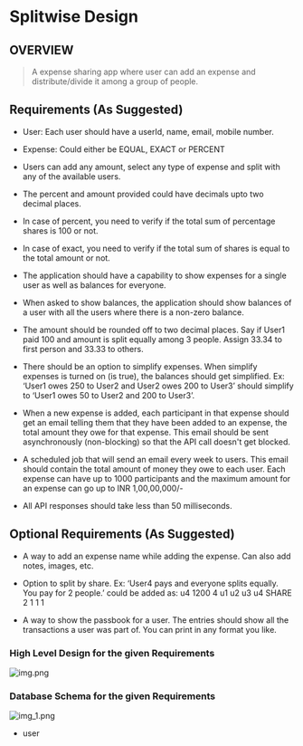 #  Splitwise Design

## **OVERVIEW**

> A expense sharing app where user can add an expense and distribute/divide it among a group of people.

## Requirements (As Suggested)

- User: Each user should have a userId, name, email, mobile number.

- Expense: Could either be EQUAL, EXACT or PERCENT

- Users can add any amount, select any type of expense and split with any of the
available users.

- The percent and amount provided could have decimals upto two decimal places.

- In case of percent, you need to verify if the total sum of percentage shares is 100 or not.

- In case of exact, you need to verify if the total sum of shares is equal to the total amount
or not.

- The application should have a capability to show expenses for a single user as well as
balances for everyone.

- When asked to show balances, the application should show balances of a user with all
the users where there is a non-zero balance.

- The amount should be rounded off to two decimal places. Say if User1 paid 100 and
amount is split equally among 3 people. Assign 33.34 to first person and 33.33 to
others.

- There should be an option to simplify expenses. When simplify expenses is turned on
(is true), the balances should get simplified. Ex: ‘User1 owes 250 to User2 and User2
owes 200 to User3’ should simplify to ‘User1 owes 50 to User2 and 200 to User3’.

- When a new expense is added, each participant in that expense should get an
email telling them that they have been added to an expense, the total amount they
owe for that expense. This email should be sent asynchronously (non-blocking)
so that the API call doesn't get blocked.

- A scheduled job that will send an email every week to users. This
email should contain the total amount of money they owe to each user.
Each expense can have up to 1000 participants and the maximum amount for an
expense can go up to INR 1,00,00,000/-

- All API responses should take less than 50 milliseconds.


## Optional Requirements (As Suggested)

- A way to add an expense name while adding the expense. Can also add notes,
images, etc.

- Option to split by share. Ex: ‘User4 pays and everyone splits equally. You pay for 2
people.’ could be added as: u4 1200 4 u1 u2 u3 u4 SHARE 2 1 1 1

- A way to show the passbook for a user. The entries should show all the transactions a
user was part of. You can print in any format you like.


### High Level Design for the given Requirements

![img.png](/home/milindsahu/Desktop/test/1/splitwise/Splitwise/splitwise/Templates/img.png)

### Database Schema for the given Requirements

![img_1.png](/home/milindsahu/Desktop/test/1/splitwise/Splitwise/splitwise/Templates/img_1.png)

- user 
